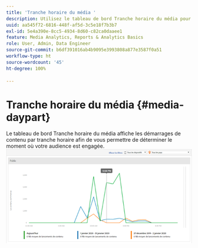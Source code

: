 ```yaml
---
title: 'Tranche horaire du média '
description: Utilisez le tableau de bord Tranche horaire du média pour afficher les démarrages de contenu par tranche horaire et analyser le moment où votre audience est engagée.
uuid: aa545f72-6816-448f-af5d-3c5e18f7b3b7
exl-id: 5e4a390e-8cc5-4934-8d60-c82ca0daaee1
feature: Media Analytics, Reports & Analytics Basics
role: User, Admin, Data Engineer
source-git-commit: b6df391016ab4b9095e3993808a877e3587f0a51
workflow-type: ht
source-wordcount: '45'
ht-degree: 100%

---
```


# Tranche horaire du média {#media-daypart}

Le tableau de bord Tranche horaire du média affiche les démarrages de contenu par tranche horaire afin de vous permettre de déterminer le moment où votre audience est engagée. ![](assets/video-daypart-report.png)

